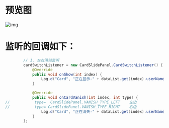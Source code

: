 # 预览图
![img](https://github.com/james-gan/SlideCard/blob/master/app/src/main/res/gif/aaaa.gif)
# 监听的回调如下：
``` java
        // 1. 左右滑动监听
        cardSwitchListener = new CardSlidePanel.CardSwitchListener() {
            @Override
            public void onShow(int index) {
                Log.d("Card", "正在显示-" + dataList.get(index).userName);
            }

            @Override
            public void onCardVanish(int index, int type) {
//           type=  CardSlidePanel.VANISH_TYPE_LEFT    左边
//           type= CardSlidePanel.VANISH_TYPE_RIGHT    右边
                Log.d("Card", "正在消失-" + dataList.get(index).userName + " 消失type=" + type);
            }
        };
```
